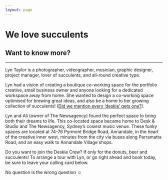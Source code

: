 ```yaml
---
layout: page
---
```


# We love succulents

## Want to know more?

---

Lyn Taylor is a photographer, videographer, musician, graphic designer, project manager, lover of succulents, and all-round creative type.

Lyn had a vision of creating a boutique co-working space for the portfolio creative, small business owner and anyone looking for a dedicated workspace away from home. She wanted to design a co-working space optimised for brewing great ideas, and also be a home to her growing collection of succulents! ([Did we mention every ‘deskie’ gets one?](/desk/)).

Lyn and Ali (owner of The Newsagency) found the perfect space to bring both their dreams to life. This co-located space became home to Desk &amp; Studio and The Newsagency, Sydney’s cosiest music venue. These funky spaces are located at 74-76 Pyrmont Bridge Road, Annandale, in the heart of the creative inner west, minutes from the city via buses along Parramatta Road, and an easy walk to Annandale Village shops.

Do you want to join the Deskie Crew? If only for the donuts, beer and succulents! To arrange a tour with Lyn, or go right ahead and book today, be sure to leave your calling card below. 

No question is the wrong question ☺